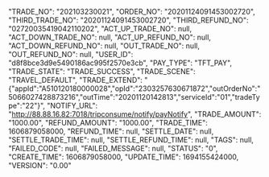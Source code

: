 "TRADE_NO": "202103230021",
"ORDER_NO": "20201124091453002720",
"THIRD_TRADE_NO": "20201124091453002720",
"THIRD_REFUND_NO": "02720035419042110202",
"ACT_UP_TRADE_NO": null,
"ACT_DOWN_TRADE_NO": null,
"ACT_UP_REFUND_NO": null,
"ACT_DOWN_REFUND_NO": null,
"OUT_TRADE_NO": null,
"OUT_REFUND_NO": null,
"USER_ID": "d8f8bce3d9e5490186ac995f2570e3cb",
"PAY_TYPE": "TFT_PAY",
"TRADE_STATE": "TRADE_SUCCESS",
"TRADE_SCENE": "TRAVEL_DEFAULT",
"TRADE_EXTEND": "{\"appId\":\"A510120180000028\",\"opId\":\"2303257630671872\",\"outOrderNo\":\"5066027428873216\",\"outTime\":\"20201120142813\",\"serviceId\":\"01\",\"tradeType\":\"22\"}",
"NOTIFY_URL": "http://88.88.16.82:7018/tripconsume/notify/payNotify",
"TRADE_AMOUNT": "1000.00",
"REFUND_AMOUNT": "1000.00",
"TRADE_TIME": 1606879058000,
"REFUND_TIME": null,
"SETTLE_DATE": null,
"SETTLE_TRADE_TIME": null,
"SETTLE_REFUND_TIME": null,
"TAGS": null,
"FAILED_CODE": null,
"FAILED_MESSAGE": null,
"STATUS": "0",
"CREATE_TIME": 1606879058000,
"UPDATE_TIME": 1694155424000,
"VERSION": "0.00"